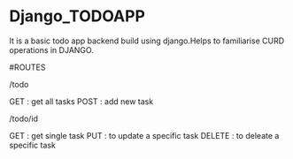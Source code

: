 # Django_TODOAPP
It is a basic todo app backend build using django.Helps to familiarise CURD operations in DJANGO.

#ROUTES

 /todo

GET : get all tasks
POST : add new task 

 /todo/id
 
GET : get single task
PUT : to update a specific task
DELETE : to deleate a specific task
